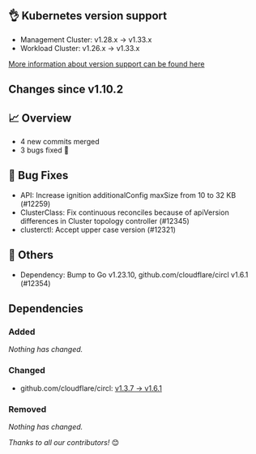 ## 👌 Kubernetes version support

- Management Cluster: v1.28.x -> v1.33.x
- Workload Cluster: v1.26.x -> v1.33.x

[More information about version support can be found here](https://cluster-api.sigs.k8s.io/reference/versions.html)

## Changes since v1.10.2
## :chart_with_upwards_trend: Overview
- 4 new commits merged
- 3 bugs fixed 🐛

## :bug: Bug Fixes
- API: Increase ignition additionalConfig maxSize from 10 to 32 KB (#12259)
- ClusterClass: Fix continuous reconciles because of apiVersion differences in Cluster topology controller (#12345)
- clusterctl: Accept upper case version (#12321)

## :seedling: Others
- Dependency: Bump to Go v1.23.10, github.com/cloudflare/circl v1.6.1 (#12354)

## Dependencies

### Added
_Nothing has changed._

### Changed
- github.com/cloudflare/circl: [v1.3.7 → v1.6.1](https://github.com/cloudflare/circl/compare/v1.3.7...v1.6.1)

### Removed
_Nothing has changed._

_Thanks to all our contributors!_ 😊
